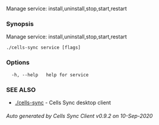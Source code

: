 Manage service: install,uninstall,stop,start,restart

### Synopsis

Manage service: install,uninstall,stop,start,restart

```
./cells-sync service [flags]
```

### Options

```
  -h, --help   help for service
```

### SEE ALSO

* [./cells-sync](./cells-sync)	 - Cells Sync desktop client

###### Auto generated by Cells Sync Client v0.9.2 on 10-Sep-2020

